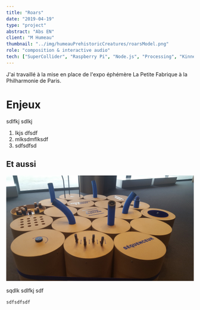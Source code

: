 ```yaml
---
title: "Roars"
date: "2019-04-19"
type: "project" 
abstract: "Abs EN"
client: "M Humeau"
thumbnail: "../img/humeauPrehistoricCreatures/roarsModel.png"
role: "composition & interactive audio"
tech: ["SuperCollider", "Raspberry Pi", "Node.js", "Processing", "Kinnect SDK"]
---
```

J'ai travaillé à la mise en place de l'expo éphémère La Petite Fabrique à la Philharmonie de Paris.


# Enjeux 
sdlfkj sdlkj 

1. lkjs dfsdf
2. mlksdmflksdf
3. sdfsdfsd

## Et aussi

![Studio Electro](../img/philharmoniePetiteFabrique/electro.jpg)

sqdlk sdlfkj sdf

```
sdfsdfsdf
```
